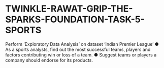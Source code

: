 # TWINKLE-RAWAT-GRIP-THE-SPARKS-FOUNDATION-TASK-5-SPORTS
Perform ‘Exploratory Data Analysis’ on dataset ‘Indian Premier League’ ● As a sports analysts, find out the most successful teams, players and factors contributing win or loss of a team. ● Suggest teams or players a company should endorse for its products.
